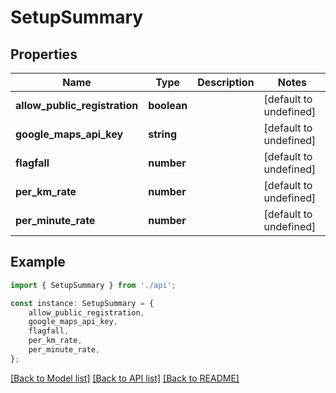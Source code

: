 # SetupSummary


## Properties

Name | Type | Description | Notes
------------ | ------------- | ------------- | -------------
**allow_public_registration** | **boolean** |  | [default to undefined]
**google_maps_api_key** | **string** |  | [default to undefined]
**flagfall** | **number** |  | [default to undefined]
**per_km_rate** | **number** |  | [default to undefined]
**per_minute_rate** | **number** |  | [default to undefined]

## Example

```typescript
import { SetupSummary } from './api';

const instance: SetupSummary = {
    allow_public_registration,
    google_maps_api_key,
    flagfall,
    per_km_rate,
    per_minute_rate,
};
```

[[Back to Model list]](../README.md#documentation-for-models) [[Back to API list]](../README.md#documentation-for-api-endpoints) [[Back to README]](../README.md)
